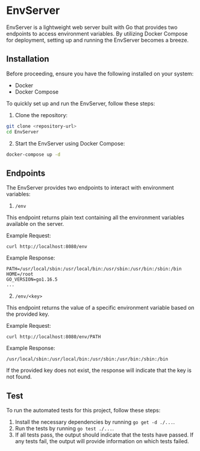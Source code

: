 # EnvServer

EnvServer is a lightweight web server built with Go that provides two endpoints to access environment variables. By utilizing Docker Compose for deployment, setting up and running the EnvServer becomes a breeze.

## Installation

Before proceeding, ensure you have the following installed on your system:
- Docker
- Docker Compose

To quickly set up and run the EnvServer, follow these steps:

1. Clone the repository:
```bash
git clone <repository-url>
cd EnvServer
```

2. Start the EnvServer using Docker Compose:
```bash
docker-compose up -d
```

## Endpoints

The EnvServer provides two endpoints to interact with environment variables:

1. `/env`

This endpoint returns plain text containing all the environment variables available on the server.

Example Request:
```
curl http://localhost:8080/env
```
Example Response:
```
PATH=/usr/local/sbin:/usr/local/bin:/usr/sbin:/usr/bin:/sbin:/bin
HOME=/root
GO_VERSION=go1.16.5
...
```

2. `/env/<key>`

This endpoint returns the value of a specific environment variable based on the provided key.

Example Request:
```
curl http://localhost:8080/env/PATH
```
Example Response:
```
/usr/local/sbin:/usr/local/bin:/usr/sbin:/usr/bin:/sbin:/bin
```

If the provided key does not exist, the response will indicate that the key is not found.

## Test

To run the automated tests for this project, follow these steps:

1. Install the necessary dependencies by running `go get -d ./...`.
2. Run the tests by running `go test ./...`.
3. If all tests pass, the output should indicate that the tests have passed. If any tests fail, the output will provide information on which tests failed.
